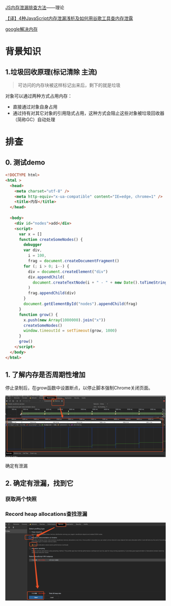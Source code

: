 [JS内存泄漏排查方法](https://cloud.tencent.com/developer/article/1444558)——理论

[【译】4种JavaScript内存泄漏浅析及如何用谷歌工具查内存泄露](https://github.com/wengjq/Blog/issues/1)

[google解决内存](https://developers.google.com/web/tools/chrome-devtools/memory-problems)

# 背景知识

## 1.垃圾回收原理(标记清除 主流)

> 可访问的内存块被这样标记出来后，剩下的就是垃圾

对象可以通过两种方式占用内存：

- 直接通过对象自身占用
- 通过持有对其它对象的引用隐式占用，这种方式会阻止这些对象被垃圾回收器（简称GC）自动处理



# 排查

## 0. 测试demo

```html
<!DOCTYPE html>
<html >
  <head>
    <meta charset="utf-8" />
    <meta http-equiv="x-ua-compatible" content="IE=edge, chrome=1" />
    <title>内存</title>
  </head>

  <body>
    <div id="nodes">add</div>
    <script>
      var x = []
      function createSomeNodes() {
        debugger
        var div,
          i = 100,
          frag = document.createDocumentFragment()
        for (; i > 0; i--) {
          div = document.createElement("div")
          div.appendChild(
            document.createTextNode(i + " - " + new Date().toTimeString())
          )
          frag.appendChild(div)
        }
        document.getElementById("nodes").appendChild(frag)
      }
      function grow() {
        x.push(new Array(1000000).join("x"))
        createSomeNodes()
        window.timeoutId = setTimeout(grow, 1000)
      }
      grow()
    </script>
  </body>
</html>

```



## 1. 了解内存是否周期性增加

停止录制后，在grow函数中设置断点，以停止脚本强制Chrome关闭页面。

![image-20191127150426066](assets/image-20191127150426066.png)

确定有泄漏

## 2. 确定有泄漏，找到它

### 获取两个快照



### Record heap allocations查找泄漏

![image-20191127150821595](assets/image-20191127150821595.png)